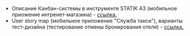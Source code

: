  <ul>
 <li>Описание Канбан-системы в инструменте STATIK A3 (мобильное приожение интренет-магазина) - <a href="https://miro.com/app/board/o9J_kuOCBOk=/">ссылка.</a></li>
 <li>User story map (мобильное приложение "Служба такси"), варианты тест-дизайна (тестирование отмены бронирования отеля) - <a href="https://miro.com/app/board/o9J_ktsT0ng=/">ссылка.</a></li>
 </ul>
